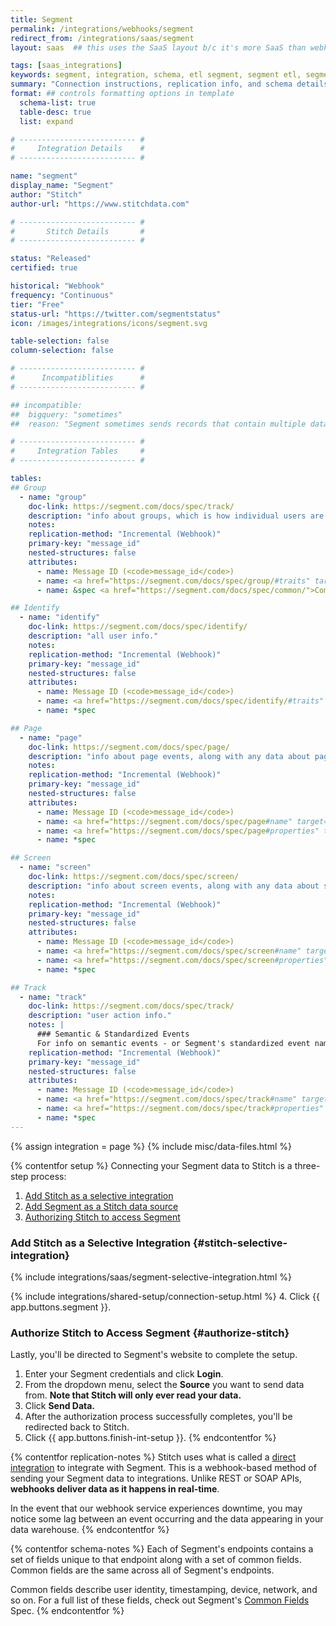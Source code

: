 ```yaml
---
title: Segment
permalink: /integrations/webhooks/segment
redirect_from: /integrations/saas/segment
layout: saas  ## this uses the SaaS layout b/c it's more SaaS than webhook. The setup is very different.

tags: [saas_integrations]
keywords: segment, integration, schema, etl segment, segment etl, segment schema
summary: "Connection instructions, replication info, and schema details for Stitch's Segment integration."
format: ## controls formatting options in template
  schema-list: true
  table-desc: true
  list: expand

# -------------------------- #
#     Integration Details    #
# -------------------------- #

name: "segment"
display_name: "Segment"
author: "Stitch"
author-url: "https://www.stitchdata.com"

# -------------------------- #
#       Stitch Details       #
# -------------------------- #

status: "Released"
certified: true

historical: "Webhook"
frequency: "Continuous"
tier: "Free"
status-url: "https://twitter.com/segmentstatus"
icon: /images/integrations/icons/segment.svg

table-selection: false
column-selection: false

# -------------------------- #
#      Incompatiblities      #
# -------------------------- #

## incompatible:
##  bigquery: "sometimes"
##  reason: "Segment sometimes sends records that contain multiple data types. BigQuery only allows `FLOAT` and `DOUBLE` data types in the same column; otherwise, the field will be rejected."

# -------------------------- #
#     Integration Tables     #
# -------------------------- #

tables:
## Group
  - name: "group"
    doc-link: https://segment.com/docs/spec/track/
    description: "info about groups, which is how individual users are associated with companies, accounts, projects, teams, and so on."
    notes: 
    replication-method: "Incremental (Webhook)"
    primary-key: "message_id"
    nested-structures: false
    attributes:
      - name: Message ID (<code>message_id</code>)
      - name: <a href="https://segment.com/docs/spec/group/#traits" target="blank">Group Traits</a>
      - name: &spec <a href="https://segment.com/docs/spec/common/">Common Fields</a>

## Identify
  - name: "identify"
    doc-link: https://segment.com/docs/spec/identify/
    description: "all user info."
    notes: 
    replication-method: "Incremental (Webhook)"
    primary-key: "message_id"
    nested-structures: false
    attributes:
      - name: Message ID (<code>message_id</code>)
      - name: <a href="https://segment.com/docs/spec/identify/#traits" target="blank">Customer Traits</a>
      - name: *spec

## Page
  - name: "page"
    doc-link: https://segment.com/docs/spec/page/
    description: "info about page events, along with any data about page properties."
    notes: 
    replication-method: "Incremental (Webhook)"
    primary-key: "message_id"
    nested-structures: false
    attributes:
      - name: Message ID (<code>message_id</code>)
      - name: <a href="https://segment.com/docs/spec/page#name" target="blank">Page Name</a>
      - name: <a href="https://segment.com/docs/spec/page#properties" target="blank">Page Properties</a>
      - name: *spec

## Screen
  - name: "screen"
    doc-link: https://segment.com/docs/spec/screen/
    description: "info about screen events, along with any data about screen properties."
    notes: 
    replication-method: "Incremental (Webhook)"
    primary-key: "message_id"
    nested-structures: false
    attributes:
      - name: Message ID (<code>message_id</code>)
      - name: <a href="https://segment.com/docs/spec/screen#name" target="blank">Screen Name</a>
      - name: <a href="https://segment.com/docs/spec/screen#properties" target="blank">Screen Properties</a>
      - name: *spec

## Track
  - name: "track"
    doc-link: https://segment.com/docs/spec/track/
    description: "user action info."
    notes: |
      ### Semantic & Standardized Events
      For info on semantic events - or Segment's standardized event names and properties - [check out their docs](https://segment.com/docs/spec/semantic/).
    replication-method: "Incremental (Webhook)"
    primary-key: "message_id"
    nested-structures: false
    attributes:
      - name: Message ID (<code>message_id</code>)
      - name: <a href="https://segment.com/docs/spec/track#name" target="blank">Event Name</a>
      - name: <a href="https://segment.com/docs/spec/track#properties" target="blank">Event Properties</a>
      - name: *spec
---
```

{% assign integration = page %}
{% include misc/data-files.html %}

{% contentfor setup %}
Connecting your Segment data to Stitch is a three-step process:

1. [Add Stitch as a selective integration](#stitch-selective-integration)
2. [Add Segment as a Stitch data source](#add-stitch-data-source)
3. [Authorizing Stitch to access Segment](#authorize-stitch)

### Add Stitch as a Selective Integration {#stitch-selective-integration}
{% include integrations/saas/segment-selective-integration.html %}

{% include integrations/shared-setup/connection-setup.html %}
4. Click {{ app.buttons.segment }}.

### Authorize Stitch to Access Segment {#authorize-stitch}

Lastly, you'll be directed to Segment's website to complete the setup.

1. Enter your Segment credentials and click **Login**.
2. From the dropdown menu, select the **Source** you want to send data from. **Note that Stitch will only ever read your data.**
3. Click **Send Data.**
4. After the authorization process successfully completes, you'll be redirected back to Stitch.
5. Click {{ app.buttons.finish-int-setup }}.
{% endcontentfor %}



{% contentfor replication-notes %}
Stitch uses what is called a [direct integration](https://segment.com/docs/partners/direct-integration/) to integrate with Segment. This is a webhook-based method of sending your Segment data to integrations. Unlike REST or SOAP APIs, **webhooks deliver data as it happens in real-time**.

In the event that our webhook service experiences downtime, you may notice some lag between an event occurring and the data appearing in your data warehouse.
{% endcontentfor %}



{% contentfor schema-notes %}
Each of Segment's endpoints contains a set of fields unique to that endpoint along with a set of common fields. Common fields are the same across all of Segment's endpoints.

Common fields describe user identity, timestamping, device, network, and so on. For a full list of these fields, check out Segment's [Common Fields](https://segment.com/docs/spec/common/) Spec.
{% endcontentfor %}
